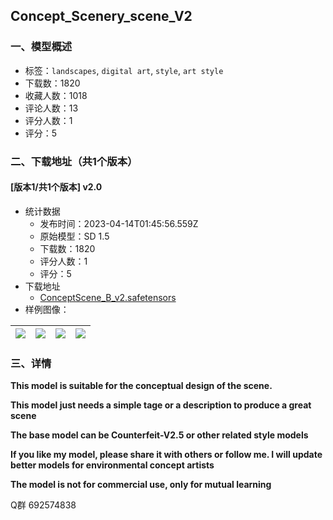 ## Concept_Scenery_scene_V2
### 一、模型概述

- 标签：`landscapes`, `digital art`, `style`, `art style`
- 下载数：1820
- 收藏人数：1018
- 评论人数：13
- 评分人数：1
- 评分：5

### 二、下载地址（共1个版本）

#### [版本1/共1个版本] v2.0

- 统计数据
  - 发布时间：2023-04-14T01:45:56.559Z
  - 原始模型：SD 1.5
  - 下载数：1820
  - 评分人数：1
  - 评分：5
- 下载地址
  - [ConceptScene_B_v2.safetensors](https://civitai.com/api/download/models/45214)
- 样例图像：

| <img src="https://image.civitai.com/xG1nkqKTMzGDvpLrqFT7WA/9df72bcc-1fde-412c-c8b2-a68fc57e4200/width=450/490483.jpeg" /> | <img src="https://image.civitai.com/xG1nkqKTMzGDvpLrqFT7WA/f7ace2c1-2856-44d9-190d-052cf1e67600/width=450/490484.jpeg" /> | <img src="https://image.civitai.com/xG1nkqKTMzGDvpLrqFT7WA/eb9459d9-5080-4f99-4676-75e038484700/width=450/490485.jpeg" /> | <img src="https://image.civitai.com/xG1nkqKTMzGDvpLrqFT7WA/0fe77632-4e5e-44e3-77d0-e89c50565900/width=450/490486.jpeg" /> |
| ---- | ---- | ---- | ---- |


### 三、详情
<p><strong>This model is suitable for the conceptual design of the scene.</strong></p><p><strong>This model just needs a simple tage or a description to produce a great scene</strong></p><p><strong>The base model can be Counterfeit-V2.5 or other related style models</strong></p><p><strong>If you like my model, please share it with others or follow me. I will update better models for environmental concept artists</strong></p><p><strong>The model is not for commercial use, only for mutual learning</strong></p><p>Q群 692574838</p>